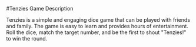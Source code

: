 #Tenzies Game
Description

Tenzies is a simple and engaging dice game that can be played with friends and family. The game is easy to learn and provides hours of entertainment. Roll the dice, match the target number, and be the first to shout "Tenzies!" to win the round.
